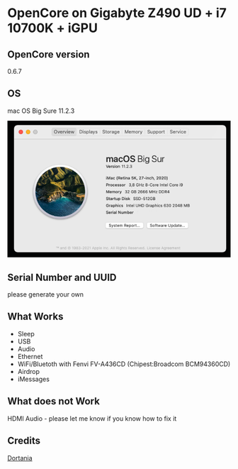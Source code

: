 # OpenCore on Gigabyte Z490 UD + i7 10700K + iGPU


## OpenCore version

0.6.7


## OS

mac OS Big Sure 11.2.3

<img src=https://github.com/tiny0little/Gigabyte-Z490-UD-OC/blob/main/images/001.png>


## Serial Number and UUID

please generate your own 

 
## What Works

- Sleep
- USB
- Audio
- Ethernet
- WiFi/Bluetoth with Fenvi FV-A436CD (Chipest:Broadcom BCM94360CD)
- Airdrop
- iMessages


## What does not Work

HDMI Audio - please let me know if you know how to fix it


## Credits

<a href=https://github.com/dortania>Dortania</a>


